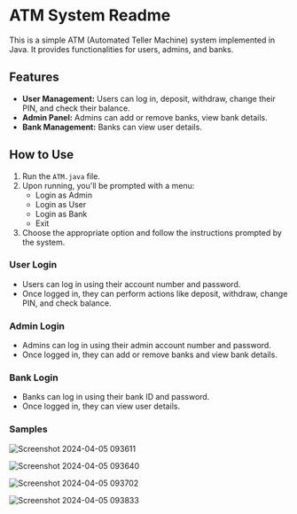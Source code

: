 # ATM System Readme

This is a simple ATM (Automated Teller Machine) system implemented in Java. It provides functionalities for users, admins, and banks.

## Features
- **User Management:** Users can log in, deposit, withdraw, change their PIN, and check their balance.
- **Admin Panel:** Admins can add or remove banks, view bank details.
- **Bank Management:** Banks can view user details.

## How to Use
1. Run the `ATM.java` file.
2. Upon running, you'll be prompted with a menu:
   - Login as Admin
   - Login as User
   - Login as Bank
   - Exit
3. Choose the appropriate option and follow the instructions prompted by the system.

### User Login
- Users can log in using their account number and password.
- Once logged in, they can perform actions like deposit, withdraw, change PIN, and check balance.

### Admin Login
- Admins can log in using their admin account number and password.
- Once logged in, they can add or remove banks and view bank details.

### Bank Login
- Banks can log in using their bank ID and password.
- Once logged in, they can view user details.

### Samples








![Screenshot 2024-04-05 093611](https://github.com/AshwinHarishP/Console_Application/assets/99186533/b7a07447-f875-4b07-b1bd-30990f2f2c2c)






![Screenshot 2024-04-05 093640](https://github.com/AshwinHarishP/Console_Application/assets/99186533/81a27381-ac6c-435c-a93a-7e7322f12ba3)






![Screenshot 2024-04-05 093702](https://github.com/AshwinHarishP/Console_Application/assets/99186533/64b51931-0045-49d4-86c4-bbc4f3c3fd35)




![Screenshot 2024-04-05 093833](https://github.com/AshwinHarishP/Console_Application/assets/99186533/03d85b7f-68bd-4689-8a2e-c1f2ec06310a)













